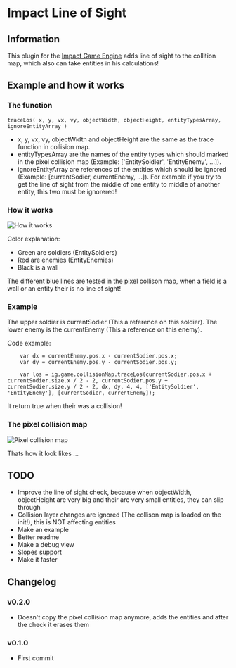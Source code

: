 # Impact Line of Sight

## Information
This plugin for the [Impact Game Engine](http://impactjs.com/) adds line of sight to the collition map, which also can take entities in his calculations! 


## Example and how it works
### The function
```
traceLos( x, y, vx, vy, objectWidth, objectHeight, entityTypesArray, ignoreEntityArray )
```
* x, y, vx, vy, objectWidth and objectHeight are the same as the trace function in collision map.
* entityTypesArray are the names of the entity types which should marked in the pixel collision map (Example: ['EntitySoldier', 'EntityEnemy', ...]).
* ignoreEntityArray are references of the entities which should be ignored (Example: [currentSodier, currentEnemy, ...]). For example if you try to get the line of sight from the middle of one entity to middle of another entity, this two must be ignorered!

### How it works
![How it works](/hurik/impact-line-of-sight/raw/master/how-it-works.png)

Color explanation:
* Green are soldiers (EntitySoldiers)
* Red are enemies (EntityEnemies)
* Black is a wall

The different blue lines are tested in the pixel collison map, when a field is a wall or an entity their is no line of sight!

### Example
The upper soldier is currentSodier (This a reference on this soldier).
The lower enemy is the currentEnemy (This a reference on this enemy).

Code example:
```
	var dx = currentEnemy.pos.x - currentSodier.pos.x;
	var dy = currentEnemy.pos.y - currentSodier.pos.y;

	var los = ig.game.collisionMap.traceLos(currentSodier.pos.x + currentSodier.size.x / 2 - 2, currentSodier.pos.y + currentSodier.size.y / 2 - 2, dx, dy, 4, 4, ['EntitySoldier', 'EntityEnemy'], [currentSodier, currentEnemy]);
```
It return true when their was a collision!


### The pixel collision map
![Pixel collision map](/hurik/impact-line-of-sight/raw/master/how-it-works-pixel-collision-map.png)

Thats how it look likes ...


## TODO
* Improve the line of sight check, because when objectWidth, objectHeight are very big and their are very small entities, they can slip through
* Collision layer changes are ignored (The collison map is loaded on the init!), this is NOT affecting entities
* Make an example
* Better readme
* Make a debug view
* Slopes support
* Make it faster


## Changelog
### v0.2.0
* Doesn't copy the pixel collision map anymore, adds the entities and after the check it erases them

### v0.1.0
* First commit